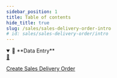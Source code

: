 ```yaml
---
sidebar_position: 1
title: Table of contents
hide_title: true 
slug: /sales/sales-delivery-order-intro 
# id: sales/sales-delivery-order/intro
---
```

<details open>
  <summary>📘 **Data Entry**</summary>
  <div class="details-content">
  
  <a href="./create-sales-delivery-order" class="card-link">
      <div class="card3">
        <div class="icon">📄️</div>
          <div class="text">
             <p>Create Sales Delivery Order</p>
          </div>
      </div>
    </a>
   

  </div>
</details>

<!-- <details  class="advanced-details">
  <summary>🚀 **Advanced**</summary>
  <div  class="details-content">
  <a href="./create-invoice" class="card-link" >
    <div class="card3">
      <div class="icon">📄️</div>
        <div class="text">
          <p>Pending</p>
        </div>
    </div>
  </a>

   
  </div>
</details> -->
